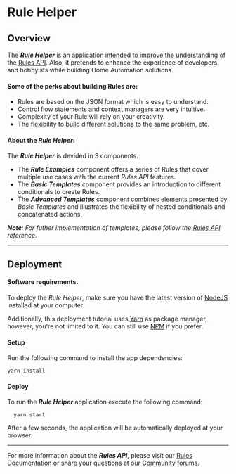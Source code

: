# Rule Helper

## Overview

The **_Rule Helper_** is an application intended to improve the understanding of the
[Rules API](https://smartthings.developer.samsung.com/docs/api-ref/st-api.html#tag/rules).
Also, it pretends to enhance the experience of developers and hobbyists while building
Home Automation solutions.

#### Some of the perks about building Rules are:

- Rules are based on the JSON format which is easy to understand.
- Control flow statements and context managers are very intuitive.
- Complexity of your Rule will rely on your creativity.
- The flexibility to build different solutions to the same problem, etc.

#### About the _Rule Helper_:

The **_Rule Helper_** is devided in 3 components.

- The **_Rule Examples_** component offers a series of Rules that cover
multiple use cases with the current _Rules API_ features.
- The **_Basic Templates_** component provides an introduction to different
conditionals to create Rules.
- The **_Advanced Templates_** component combines elements presented by _Basic Templates_
and illustrates the flexibility of nested conditionals and concatenated actions.

_**Note**:  For futher implementation of templates, please follow the
[Rules API](https://smartthings.developer.samsung.com/docs/api-ref/st-api.html#operation/createRule) reference._

---

## Deployment

#### Software requirements.

To deploy the _Rule Helper_, make sure you have the latest version of [NodeJS](https://nodejs.org)
installed at your computer.

Additionally, this deployment tutorial uses [Yarn](https://yarnpkg.com) as package manager, however,
you're not limited to it. You can still use [NPM](https://www.npmjs.com/) if you prefer.

#### Setup

Run the following command to install the app dependencies:

    yarn install

#### Deploy

To run the **_Rule Helper_** application execute the following command:

      yarn start

After a few seconds, the application will be automatically deployed at your browser.

---

For more information about the **_Rules API_**, please visit our [Rules Documentation](https://smartthings.developer.samsung.com/docs/rules/overview.html) or share your questions at our [Community forums](https://community.smartthings.com/c/developer-programs).
